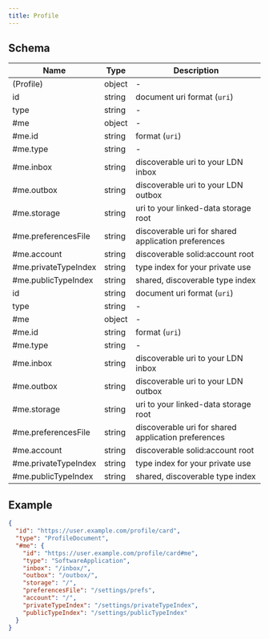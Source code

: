 ```yaml
---
title: Profile
---
```

## Schema

| Name | Type | Description |
|---|---|---|
| (Profile) | object | - |
| id | string | document uri <span class='constraints'>format (`uri`)</span> |
| type | string | - |
| #me | object | - |
| #me.id | string |  <span class='constraints'>format (`uri`)</span> |
| #me.type | string | - |
| #me.inbox | string | discoverable uri to your LDN inbox |
| #me.outbox | string | discoverable uri to your LDN outbox |
| #me.storage | string | uri to your linked-data storage root |
| #me.preferencesFile | string | discoverable uri for shared application preferences |
| #me.account | string | discoverable solid:account root |
| #me.privateTypeIndex | string | type index for your private use |
| #me.publicTypeIndex | string | shared, discoverable type index |
| id | string | document uri <span class='constraints'>format (`uri`)</span> |
| type | string | - |
| #me | object | - |
| #me.id | string |  <span class='constraints'>format (`uri`)</span> |
| #me.type | string | - |
| #me.inbox | string | discoverable uri to your LDN inbox |
| #me.outbox | string | discoverable uri to your LDN outbox |
| #me.storage | string | uri to your linked-data storage root |
| #me.preferencesFile | string | discoverable uri for shared application preferences |
| #me.account | string | discoverable solid:account root |
| #me.privateTypeIndex | string | type index for your private use |
| #me.publicTypeIndex | string | shared, discoverable type index |

## Example



```json
{
  "id": "https://user.example.com/profile/card",
  "type": "ProfileDocument",
  "#me": {
    "id": "https://user.example.com/profile/card#me",
    "type": "SoftwareApplication",
    "inbox": "/inbox/",
    "outbox": "/outbox/",
    "storage": "/",
    "preferencesFile": "/settings/prefs",
    "account": "/",
    "privateTypeIndex": "/settings/privateTypeIndex",
    "publicTypeIndex": "/settings/publicTypeIndex"
  }
}
```
